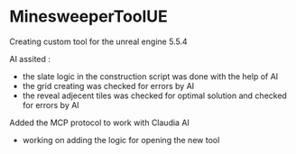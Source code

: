 # MinesweeperToolUE
Creating custom tool for the unreal engine 5.5.4


AI assited : 

- the slate logic in the construction script was done with the help of AI
- the grid creating was checked for errors by AI
- the reveal adjecent tiles was checked for optimal solution and checked for errors by AI

Added the MCP protocol to work with Claudia AI 
- working on adding the logic for opening the new tool
